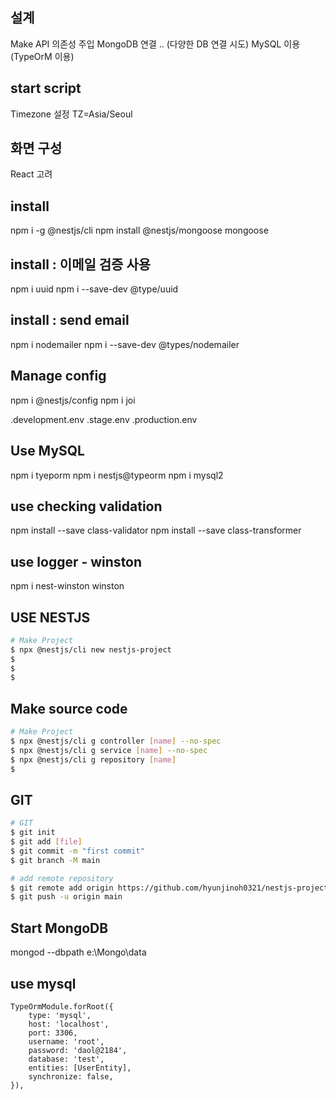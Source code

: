 ## 설계 
Make API
의존성 주입
MongoDB 연결 .. (다양한 DB 연결 시도)
MySQL 이용(TypeOrM 이용)

## start script 
Timezone 설정
TZ=Asia/Seoul

## 화면 구성
React 고려

## install 
npm i -g @nestjs/cli
npm install @nestjs/mongoose mongoose

## install : 이메일 검증 사용
npm i uuid
npm i --save-dev @type/uuid

## install : send email
npm i nodemailer
npm i --save-dev @types/nodemailer

## Manage config 
npm i @nestjs/config
npm i joi

.development.env
.stage.env
.production.env

## Use MySQL
npm i tyeporm
npm i nestjs@typeorm
npm i mysql2

## use checking validation
npm install --save class-validator
npm install --save class-transformer

## use logger - winston
npm i nest-winston winston

## USE NESTJS 

```bash
# Make Project
$ npx @nestjs/cli new nestjs-project
$
$
$

```

## Make source code
```bash
# Make Project
$ npx @nestjs/cli g controller [name] --no-spec
$ npx @nestjs/cli g service [name] --no-spec
$ npx @nestjs/cli g repository [name] 
$

```

## GIT

```bash
# GIT 
$ git init 
$ git add [file]
$ git commit -m "first commit"
$ git branch -M main

# add remote repository
$ git remote add origin https://github.com/hyunjinoh0321/nestjs-project.git
$ git push -u origin main 
```

## Start MongoDB
mongod --dbpath e:\Mongo\data


## use mysql
    TypeOrmModule.forRoot({
        type: 'mysql',
        host: 'localhost',
        port: 3306,
        username: 'root',
        password: 'daol@2184',
        database: 'test',
        entities: [UserEntity],
        synchronize: false,
    }),
